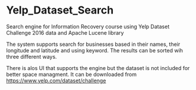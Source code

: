 # Yelp_Dataset_Search
Search engine for Information Recovery course using Yelp Dataset Challenge 2016 data and Apache Lucene library

The system supports search for businesses based in their names, their longitude and latitude and using keyword.
The results can be sorted wih three different ways.

There is alos UI that supports the engine but the dataset is not included for better space managment. 
It can be downloaded from https://www.yelp.com/dataset/challenge
